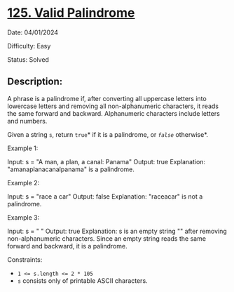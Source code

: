 # [125\. Valid Palindrome](https://leetcode.com/problems/valid-palindrome/)

Date: 04/01/2024

Difficulty: Easy

Status: Solved

## Description:

A phrase is a palindrome if, after converting all uppercase letters into lowercase letters and removing all non-alphanumeric characters, it reads the same forward and backward. Alphanumeric characters include letters and numbers.

Given a string `s`, return `true`* if it is a palindrome, or *`false`* otherwise*.

Example 1:

Input: s = "A man, a plan, a canal: Panama"
Output: true
Explanation: "amanaplanacanalpanama" is a palindrome.

Example 2:

Input: s = "race a car"
Output: false
Explanation: "raceacar" is not a palindrome.

Example 3:

Input: s = " "
Output: true
Explanation: s is an empty string "" after removing non-alphanumeric characters.
Since an empty string reads the same forward and backward, it is a palindrome.

Constraints:

-   `1 <= s.length <= 2 * 105`
-   `s` consists only of printable ASCII characters.